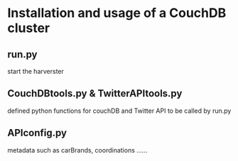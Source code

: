 # Installation and usage of a CouchDB cluster
## run.py
start the harverster
## CouchDBtools.py & TwitterAPItools.py
defined python functions for couchDB and Twitter API to be called by run.py
## APIconfig.py
metadata such as carBrands, coordinations ......

